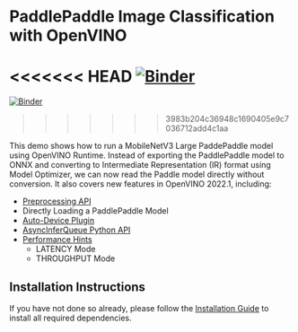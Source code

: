 # PaddlePaddle Image Classification with OpenVINO

<<<<<<< HEAD
[![Binder](https://mybinder.org/badge_logo.svg)](https://mybinder.org/v2/gh/openvinotoolkit/openvino_notebooks/HEAD?filepath=notebooks%2F214-vision-paddle-classification%2214-vision-paddle-classification.ipynb)
=======
[![Binder](https://mybinder.org/badge_logo.svg)](https://mybinder.org/v2/gh/openvinotoolkit/openvino_notebooks/HEAD?labpath=notebooks%2F214-vision-paddle-classification%2F214-vision-paddle-classification.ipynb)
>>>>>>> 3983b204c36948c1690405e9c7036712add4c1aa


This demo shows how to run a MobileNetV3 Large PaddePaddle model using OpenVINO Runtime. Instead of exporting the PaddlePaddle model to ONNX and converting to Intermediate Representation (IR) format using Model Optimizer, we can now read the Paddle model directly without conversion. It also covers new features in OpenVINO 2022.1, including:

* [Preprocessing API](https://docs.openvino.ai/latest/openvino_docs_OV_Runtime_UG_Preprocessing_Overview.html)
* Directly Loading a PaddlePaddle Model
* [Auto-Device Plugin](https://docs.openvino.ai/latest/openvino_docs_IE_DG_supported_plugins_AUTO.html)
* [AsyncInferQueue Python API](https://docs.openvino.ai/latest/api/ie_python_api/_autosummary/openvino.runtime.AsyncInferQueue.html?highlight=asyncinferqueue#openvino.runtime.AsyncInferQueue)
* [Performance Hints](https://docs.openvino.ai/nightly/openvino_docs_OV_UG_Performance_Hints.html)
  * LATENCY Mode
  * THROUGHPUT Mode
  
## Installation Instructions

If you have not done so already, please follow the [Installation Guide](../../README.md) to install all required dependencies.
